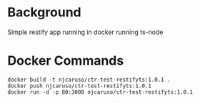 # Background
Simple restify app running in docker running ts-node

# Docker Commands
```
docker build -t njcaruso/ctr-test-restifyts:1.0.1 .
docker push njcaruso/ctr-test-restifyts:1.0.1
docker run -d -p 80:3000 njcaruso/ctr-test-restifyts:1.0.1
```